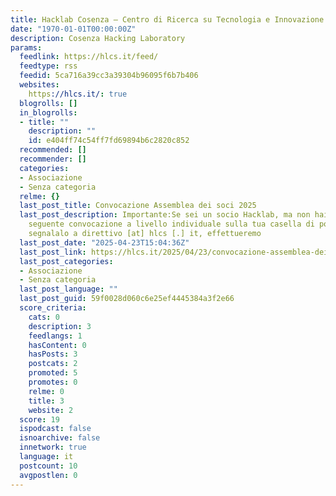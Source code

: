 ```yaml
---
title: Hacklab Cosenza – Centro di Ricerca su Tecnologia e Innovazione
date: "1970-01-01T00:00:00Z"
description: Cosenza Hacking Laboratory
params:
  feedlink: https://hlcs.it/feed/
  feedtype: rss
  feedid: 5ca716a39cc3a39304b96095f6b7b406
  websites:
    https://hlcs.it/: true
  blogrolls: []
  in_blogrolls:
  - title: ""
    description: ""
    id: e404ff74c54ff7fd69894b6c2820c852
  recommended: []
  recommender: []
  categories:
  - Associazione
  - Senza categoria
  relme: {}
  last_post_title: Convocazione Assemblea dei soci 2025
  last_post_description: Importante:Se sei un socio Hacklab, ma non hai ricevuto la
    seguente convocazione a livello individuale sulla tua casella di posta elettronica,
    segnalalo a direttivo [at] hlcs [.] it, effettueremo
  last_post_date: "2025-04-23T15:04:36Z"
  last_post_link: https://hlcs.it/2025/04/23/convocazione-assemblea-dei-soci-2025/
  last_post_categories:
  - Associazione
  - Senza categoria
  last_post_language: ""
  last_post_guid: 59f0028d060c6e25ef4445384a3f2e66
  score_criteria:
    cats: 0
    description: 3
    feedlangs: 1
    hasContent: 0
    hasPosts: 3
    postcats: 2
    promoted: 5
    promotes: 0
    relme: 0
    title: 3
    website: 2
  score: 19
  ispodcast: false
  isnoarchive: false
  innetwork: true
  language: it
  postcount: 10
  avgpostlen: 0
---
```

